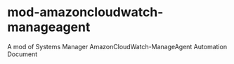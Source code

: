 # mod-amazoncloudwatch-manageagent
A mod of Systems Manager AmazonCloudWatch-ManageAgent Automation Document
